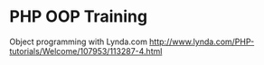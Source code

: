 PHP OOP Training
==============

Object programming with Lynda.com
http://www.lynda.com/PHP-tutorials/Welcome/107953/113287-4.html